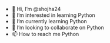 - 👋 Hi, I’m @shojha24
- 👀 I’m interested in learning Python
- 🌱 I’m currently learning Python
- 💞️ I’m looking to collaborate on Python
- 📫 How to reach me Python

<!---
shojha24/shojha24 is a ✨ special ✨ repository because its `README.md` (this file) appears on your GitHub profile.
You can click the Preview link to take a look at your changes.
--->

